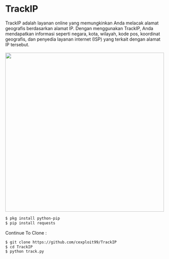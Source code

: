 # TrackIP
TrackIP adalah layanan online yang memungkinkan Anda melacak alamat geografis berdasarkan alamat IP. Dengan menggunakan TrackIP, Anda mendapatkan informasi seperti negara, kota, wilayah, kode pos, koordinat geografis, dan penyedia layanan internet (ISP) yang terkait dengan alamat IP tersebut.
<br><br>
<img src="https://f.top4top.io/p_2718smy4e0.jpg" width="500px">

```html
$ pkg install python-pip
$ pip install requests
```
Continue To Clone  :
```html
$ git clone https://github.com/cexploit99/TrackIP
$ cd TrackIP
$ python track.py
